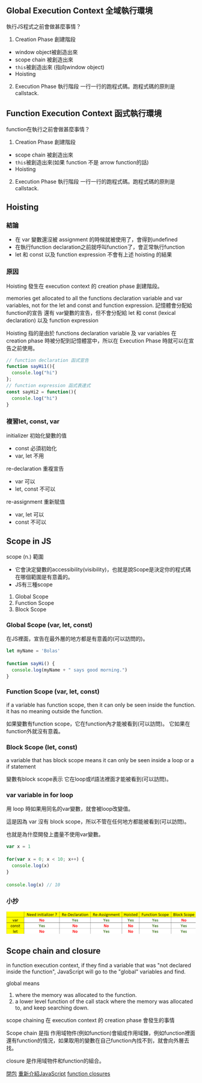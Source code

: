 
## Global Execution Context 全域執行環境

執行JS程式之前會做甚麼事情？

1. Creation Phase 創建階段
- window object被創造出來
- scope chain 被創造出來
- `this`被創造出來 (指向window object)
- Hoisting

2. Execution Phase 執行階段
一行一行的跑程式碼。跑程式碼的原則是 callstack.

## Function Execution Context 函式執行環境

function在執行之前會做甚麼事情？

1. Creation Phase 創建階段
- scope chain 被創造出來
- `this`被創造出來(如果 function 不是 arrow function的話)
- Hoisting

2. Execution Phase 執行階段
一行一行的跑程式碼。跑程式碼的原則是 callstack.

## Hoisting
### 結論
- 在 var 變數還沒被 assignment 的時候就被使用了，會得到undefined
- 在執行function declaration之前就呼叫function了，會正常執行function
- let 和 const 以及 function expression 不會有上述 hoisting 的結果

### 原因
Hoisting 發生在 execution context 的 creation phase 創建階段。

memories get allocated to all the functions declaration variable and var variables, not for the let and const and function expression. 記憶體會分配給 function的宣告 還有 var變數的宣告，但不會分配給 let 和 const (lexical declaration) 以及 function expression

Hoisting 指的是由於 functions declaration variable 及 var variables 在 creation phase 時被分配到記憶體當中，所以在 Execution Phase 時就可以在宣告之前使用。

```js 補充functions declaration 及 function expression
// function declaration 函式宣告
function sayHi1(){
  console.log("hi")
};
// function expression 函式表達式
const sayHi2 = function(){
  console.log("hi")
}
```


### 複習let, const, var
initializer 初始化變數的值
- const 必須初始化
- var, let 不用

re-declaration 重複宣告
- var 可以
- let, const 不可以

re-assignment 重新賦值
- var, let 可以
- const 不可以

## Scope in JS
scope (n.) 範圍

- 它會決定變數的accessibility(visibility)，也就是說Scope是決定你的程式碼在哪個範圍是有意義的。
- JS有三種scope
1. Global Scope
2. Function Scope
3. Block Scope

### Global Scope (var, let, const)
在JS裡面，宣告在最外層的地方都是有意義的(可以訪問的)。
```js
let myName = 'Bolas'

function sayHi() {
  console.log(myName + " says good morning.")
}
```
### Function Scope (var, let, const)
if a variable has function scope, then it can only be seen inside the function.
it has no meaning outside the function.

如果變數有function scope，它在function內才能被看到(可以訪問)。
它如果在function外就沒有意義。

### Block Scope (let, const)
a variable that has block scope means
it can only be seen inside a loop or a if statement

變數有block scope表示
它在loop或if語法裡面才能被看到(可以訪問)。

### var variable in for loop
用 loop 時如果用同名的var變數，就會被loop改變值。

這是因為 var 沒有 block scope，所以不管在任何地方都能被看到(可以訪問)。

也就是為什麼開發上盡量不使用var變數。

```js
var x = 1

for(var x = 0; x < 10; x++) {
  console.log(x)
}

console.log(x) // 10
```

### 小抄
![](./variables.png)

## Scope chain and closure

in function execution context, if they find a variable that was "not declared inside the function", JavaScript will go to the "global" variables and find.

global means
1. where the memory was allocated to the function.
2. a lower level function of the call stack where the memory was allocated to, and keep searching down.

scope chaining 在 execution context 的 creation phase 會發生的事情

Scope chain 是指 作用域物件(例如function)會組成作用域鍊，例如function裡面還有function的情況，如果取用的變數在自己function內找不到，就會向外層去找。

closure 是作用域物件和function的組合。

[閉包](https://developer.mozilla.org/zh-TW/docs/Web/JavaScript/Closures)
[重新介紹JavaScript](https://developer.mozilla.org/zh-TW/docs/Web/JavaScript/A_re-introduction_to_JavaScript#closures)
[function closures](https://www.w3schools.com/js/js_function_closures.asp)